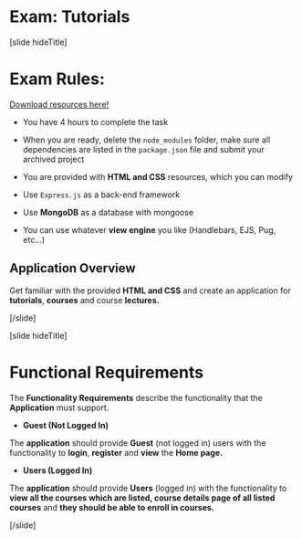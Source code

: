 # Exam: Tutorials

[slide hideTitle]

# Exam Rules:

[Download resources here!](https://mega.nz/file/2M5VGaAA#5sRZMsVki9oEhwa6QSTc6WASG3GKXFELO-kxCgD0qAk)

- You have 4 hours to complete the task

- When you are ready, delete the `node_modules` folder, make sure all dependencies are listed in the `package.json` file and submit your archived project

- You are provided with **HTML and CSS** resources, which you can modify

- Use `Express.js` as a back-end framework

- Use **MongoDB** as a database with mongoose

- You can use whatever **view engine** you like (Handlebars, EJS, Pug, etc...)


## Application Overview

Get familiar with the provided **HTML and CSS** and create an application for **tutorials**, **courses** and course **lectures.**

[/slide]

[slide hideTitle]
# Functional Requirements

The **Functionality Requirements** describe the functionality that the **Application** must support.

- **Guest (Not Logged In)**

The **application** should provide **Guest** (not logged in) users with the functionality to **login**, **register** and **view** the **Home page.**

- **Users (Logged In)**

The **application** should provide **Users** (logged in) with the functionality to **view all the courses which are listed, course details page of all listed courses** and **they should be able to enroll in courses.** 

[/slide]

